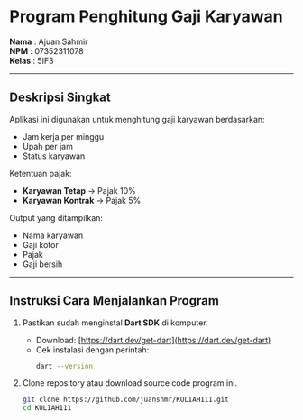 # Program Penghitung Gaji Karyawan

**Nama**  : Ajuan Sahmir  
**NPM**   : 07352311078  
**Kelas** : 5IF3  

---

## Deskripsi Singkat
Aplikasi ini digunakan untuk menghitung gaji karyawan berdasarkan:
- Jam kerja per minggu  
- Upah per jam  
- Status karyawan  

Ketentuan pajak:
- **Karyawan Tetap** → Pajak 10%  
- **Karyawan Kontrak** → Pajak 5%  

Output yang ditampilkan:
- Nama karyawan  
- Gaji kotor  
- Pajak  
- Gaji bersih  

---

## Instruksi Cara Menjalankan Program
1. Pastikan sudah menginstal **Dart SDK** di komputer.  
   - Download: [https://dart.dev/get-dart](https://dart.dev/get-dart)  
   - Cek instalasi dengan perintah:  
     ```bash
     dart --version
     ```

2. Clone repository atau download source code program ini.  
   ```bash
   git clone https://github.com/juanshmr/KULIAH111.git
   cd KULIAH111
